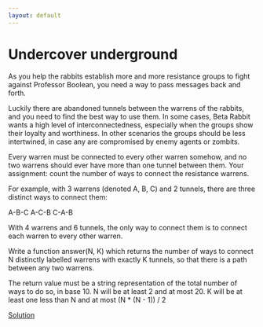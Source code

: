 ```yaml
---
layout: default
---
```

Undercover underground
======================

As you help the rabbits establish more and more resistance groups
to fight against Professor Boolean, you need a way to pass messages
back and forth.

Luckily there are abandoned tunnels between the warrens of the
rabbits, and you need to find the best way to use them. In some
cases, Beta Rabbit wants a high level of interconnectedness,
especially when the groups show their loyalty and worthiness. In
other scenarios the groups should be less intertwined, in case any
are compromised by enemy agents or zombits.

Every warren must be connected to every other warren somehow, and
no two warrens should ever have more than one tunnel between them.
Your assignment: count the number of ways to connect the resistance
warrens.

For example, with 3 warrens (denoted A, B, C) and 2 tunnels, there
are three distinct ways to connect them:

A-B-C
A-C-B
C-A-B

With 4 warrens and 6 tunnels, the only way to connect them is to
connect each warren to every other warren.

Write a function answer(N, K) which returns the number of ways to
connect N distinctly labelled warrens with exactly K tunnels, so
that there is a path between any two warrens.

The return value must be a string representation of the total
number of ways to do so, in base 10.
N will be at least 2 and at most 20.
K will be at least one less than N and at most (N * (N - 1)) / 2

[Solution](undercover_underground-solution.html)

